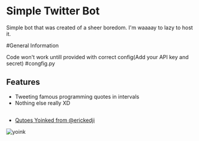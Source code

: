 # Simple Twitter Bot

Simple bot that was created of a sheer boredom. I'm waaaay to lazy to host it.

#General Information

Code won't work untill provided with correct config(Add your API key and secret) #congfig.py


## Features

- Tweeting famous programming quotes in intervals
- Nothing else really XD


## 

 - [Qutoes Yoinked from @erickedji](https://gist.github.com/erickedji/68802)


![yoink](https://i.ibb.co/qrZqM49/obraz-2022-04-29-220959282.png)

